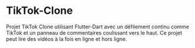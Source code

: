 # TikTok-Clone
Projet TikTok Clone utilisant Flutter-Dart avec un défilement continu comme TikTok et un panneau de commentaires coulissant vers le haut. Ce projet peut lire des vidéos à la fois en ligne et hors ligne. 
